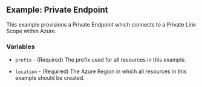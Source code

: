 ## Example: Private Endpoint

This example provisions a Private Endpoint which connects to a Private Link Scope within Azure.

### Variables

* `prefix` - (Required) The prefix used for all resources in this example.

* `location` - (Required) The Azure Region in which all resources in this example should be created.
